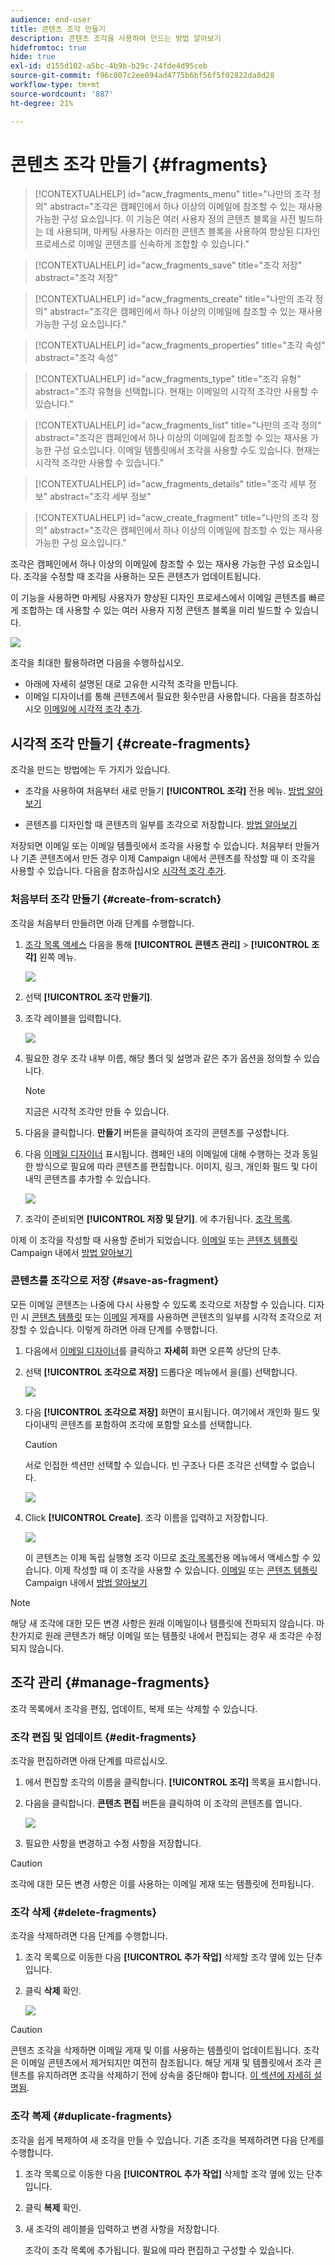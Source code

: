```yaml
---
audience: end-user
title: 콘텐츠 조각 만들기
description: 콘텐츠 조각을 사용하여 만드는 방법 알아보기
hidefromtoc: true
hide: true
exl-id: d155d102-a5bc-4b9b-b29c-24fde4d95ceb
source-git-commit: f96c807c2ee094ad4775b6bf56f5f02822da8d28
workflow-type: tm+mt
source-wordcount: '887'
ht-degree: 21%

---
```


# 콘텐츠 조각 만들기 {#fragments}


>[!CONTEXTUALHELP]
>id="acw_fragments_menu"
>title="나만의 조각 정의"
>abstract="조각은 캠페인에서 하나 이상의 이메일에 참조할 수 있는 재사용 가능한 구성 요소입니다. 이 기능은 여러 사용자 정의 콘텐츠 블록을 사전 빌드하는 데 사용되며, 마케팅 사용자는 이러한 콘텐츠 블록을 사용하여 향상된 디자인 프로세스로 이메일 콘텐츠를 신속하게 조합할 수 있습니다."

>[!CONTEXTUALHELP]
>id="acw_fragments_save"
>title="조각 저장"
>abstract="조각 저장"

>[!CONTEXTUALHELP]
>id="acw_fragments_create"
>title="나만의 조각 정의"
>abstract="조각은 캠페인에서 하나 이상의 이메일에 참조할 수 있는 재사용 가능한 구성 요소입니다."

>[!CONTEXTUALHELP]
>id="acw_fragments_properties"
>title="조각 속성"
>abstract="조각 속성"

>[!CONTEXTUALHELP]
>id="acw_fragments_type"
>title="조각 유형"
>abstract="조각 유형을 선택합니다. 현재는 이메일의 시각적 조각만 사용할 수 있습니다."

>[!CONTEXTUALHELP]
>id="acw_fragments_list"
>title="나만의 조각 정의"
>abstract="조각은 캠페인에서 하나 이상의 이메일에 참조할 수 있는 재사용 가능한 구성 요소입니다. 이메일 템플릿에서 조각을 사용할 수도 있습니다. 현재는 시각적 조각만 사용할 수 있습니다."

>[!CONTEXTUALHELP]
>id="acw_fragments_details"
>title="조각 세부 정보"
>abstract="조각 세부 정보"

>[!CONTEXTUALHELP]
>id="acw_create_fragment"
>title="나만의 조각 정의"
>abstract="조각은 캠페인에서 하나 이상의 이메일에 참조할 수 있는 재사용 가능한 구성 요소입니다."

조각은 캠페인에서 하나 이상의 이메일에 참조할 수 있는 재사용 가능한 구성 요소입니다. 조각을 수정할 때 조각을 사용하는 모든 콘텐츠가 업데이트됩니다.

이 기능을 사용하면 마케팅 사용자가 향상된 디자인 프로세스에서 이메일 콘텐츠를 빠르게 조합하는 데 사용할 수 있는 여러 사용자 지정 콘텐츠 블록을 미리 빌드할 수 있습니다.

![](assets/fragments.gif)


조각을 최대한 활용하려면 다음을 수행하십시오.

* 아래에 자세히 설명된 대로 고유한 시각적 조각을 만듭니다.
* 이메일 디자이너를 통해 콘텐츠에서 필요한 횟수만큼 사용합니다. 다음을 참조하십시오 [이메일에 시각적 조각 추가](../email/use-visual-fragments.md).

## 시각적 조각 만들기 {#create-fragments}

조각을 만드는 방법에는 두 가지가 있습니다.

* 조각을 사용하여 처음부터 새로 만들기 **[!UICONTROL 조각]** 전용 메뉴. [방법 알아보기](#create-from-scratch)

* 콘텐츠를 디자인할 때 콘텐츠의 일부를 조각으로 저장합니다. [방법 알아보기](#save-as-fragment)

저장되면 이메일 또는 이메일 템플릿에서 조각을 사용할 수 있습니다. 처음부터 만들거나 기존 콘텐츠에서 만든 경우 이제 Campaign 내에서 콘텐츠를 작성할 때 이 조각을 사용할 수 있습니다. 다음을 참조하십시오 [시각적 조각 추가](../email/use-visual-fragments.md).

### 처음부터 조각 만들기 {#create-from-scratch}

조각을 처음부터 만들려면 아래 단계를 수행합니다.

1. [조각 목록 액세스](#access-manage-fragments) 다음을 통해 **[!UICONTROL 콘텐츠 관리]** > **[!UICONTROL 조각]** 왼쪽 메뉴.

   ![](assets/fragments-list.png)

1. 선택 **[!UICONTROL 조각 만들기]**.

1. 조각 레이블을 입력합니다.

   ![](assets/fragment-create.png)

1. 필요한 경우 조각 내부 이름, 해당 폴더 및 설명과 같은 추가 옵션을 정의할 수 있습니다.

   >[!NOTE]
   >
   >지금은 시각적 조각만 만들 수 있습니다.

1. 다음을 클릭합니다. **만들기** 버튼을 클릭하여 조각의 콘텐츠를 구성합니다.

1. 다음 [이메일 디자이너](../email/get-started-email-designer.md) 표시됩니다. 캠페인 내의 이메일에 대해 수행하는 것과 동일한 방식으로 필요에 따라 콘텐츠를 편집합니다. 이미지, 링크, 개인화 필드 및 다이내믹 콘텐츠를 추가할 수 있습니다.

   ![](assets/fragment-designer.png)

1. 조각이 준비되면 **[!UICONTROL 저장 및 닫기]**. 에 추가됩니다. [조각 목록](#access-manage-fragments).

이제 이 조각을 작성할 때 사용할 준비가 되었습니다. [이메일](../email/get-started-email-designer.md) 또는 [콘텐츠 템플릿](use-email-templates.md) Campaign 내에서 [방법 알아보기](../email/use-visual-fragments.md)


### 콘텐츠를 조각으로 저장 {#save-as-fragment}

모든 이메일 콘텐츠는 나중에 다시 사용할 수 있도록 조각으로 저장할 수 있습니다. 디자인 시 [콘텐츠 템플릿](use-email-templates.md) 또는 [이메일](../email/get-started-email-designer.md) 게재를 사용하면 콘텐츠의 일부를 시각적 조각으로 저장할 수 있습니다. 이렇게 하려면 아래 단계를 수행합니다.

1. 다음에서 [이메일 디자이너](../email/get-started-email-designer.md)를 클릭하고 **자세히** 화면 오른쪽 상단의 단추.

1. 선택 **[!UICONTROL 조각으로 저장]** 드롭다운 메뉴에서 을(를) 선택합니다.

   ![](assets/fragment-save-as.png)

1. 다음 **[!UICONTROL 조각으로 저장]** 화면이 표시됩니다. 여기에서 개인화 필드 및 다이내믹 콘텐츠를 포함하여 조각에 포함할 요소를 선택합니다.

   >[!CAUTION]
   >
   >서로 인접한 섹션만 선택할 수 있습니다. 빈 구조나 다른 조각은 선택할 수 없습니다.

   ![](assets/fragment-save-as-screen.png)

1. Click **[!UICONTROL Create]**. 조각 이름을 입력하고 저장합니다.

   ![](assets/fragment-save-confirm.png)

   이 콘텐츠는 이제 독립 실행형 조각 이므로 [조각 목록](#manage-fragments)전용 메뉴에서 액세스할 수 있습니다. 이제 작성할 때 이 조각을 사용할 수 있습니다. [이메일](../email/get-started-email-designer.md) 또는 [콘텐츠 템플릿](use-email-templates.md) Campaign 내에서 [방법 알아보기](../email/use-visual-fragments.md)

>[!NOTE]
>
>해당 새 조각에 대한 모든 변경 사항은 원래 이메일이나 템플릿에 전파되지 않습니다. 마찬가지로 원래 콘텐츠가 해당 이메일 또는 템플릿 내에서 편집되는 경우 새 조각은 수정되지 않습니다.

## 조각 관리 {#manage-fragments}

조각 목록에서 조각을 편집, 업데이트, 복제 또는 삭제할 수 있습니다.

### 조각 편집 및 업데이트 {#edit-fragments}

조각을 편집하려면 아래 단계를 따르십시오.

1. 에서 편집할 조각의 이름을 클릭합니다. **[!UICONTROL 조각]** 목록을 표시합니다.
1. 다음을 클릭합니다. **콘텐츠 편집** 버튼을 클릭하여 이 조각의 콘텐츠를 엽니다.

   ![](assets/fragment-edit-content.png)

1. 필요한 사항을 변경하고 수정 사항을 저장합니다.

>[!CAUTION]
>
>조각에 대한 모든 변경 사항은 이를 사용하는 이메일 게재 또는 템플릿에 전파됩니다.


### 조각 삭제 {#delete-fragments}

조각을 삭제하려면 다음 단계를 수행합니다.

1. 조각 목록으로 이동한 다음 **[!UICONTROL 추가 작업]** 삭제할 조각 옆에 있는 단추입니다.
1. 클릭 **삭제** 확인.

   ![](assets/fragment-list-more-actions.png)

>[!CAUTION]
>
>콘텐츠 조각을 삭제하면 이메일 게재 및 이를 사용하는 템플릿이 업데이트됩니다. 조각은 이메일 콘텐츠에서 제거되지만 여전히 참조됩니다. 해당 게재 및 템플릿에서 조각 콘텐츠를 유지하려면 조각을 삭제하기 전에 상속을 중단해야 합니다. [이 섹션에 자세히 설명됨](use-visual-fragments.md#break-inheritance).
>

### 조각 복제 {#duplicate-fragments}

조각을 쉽게 복제하여 새 조각을 만들 수 있습니다. 기존 조각을 복제하려면 다음 단계를 수행합니다.

1. 조각 목록으로 이동한 다음 **[!UICONTROL 추가 작업]** 삭제할 조각 옆에 있는 단추입니다.
1. 클릭 **복제** 확인.
1. 새 조각의 레이블을 입력하고 변경 사항을 저장합니다.

   조각이 조각 목록에 추가됩니다. 필요에 따라 편집하고 구성할 수 있습니다.
